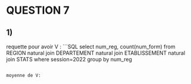 # QUESTION 7

## 1)

requette pour avoir V : ```SQL
select num_reg, count(num_form)
from REGION natural join DEPARTEMENT natural join ETABLISSEMENT natural join STATS
where session=2022 group by num_reg
```

moyenne de V: